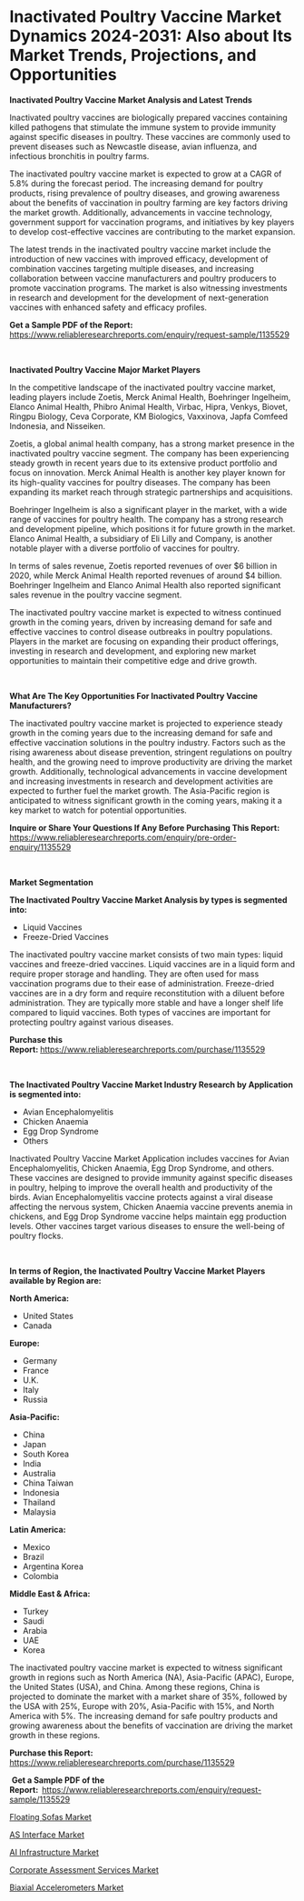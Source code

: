 <p><h1>Inactivated Poultry Vaccine Market Dynamics 2024-2031: Also about Its Market Trends, Projections, and Opportunities</h1></p><p><strong>Inactivated Poultry Vaccine Market Analysis and Latest Trends</strong></p>
<p><p>Inactivated poultry vaccines are biologically prepared vaccines containing killed pathogens that stimulate the immune system to provide immunity against specific diseases in poultry. These vaccines are commonly used to prevent diseases such as Newcastle disease, avian influenza, and infectious bronchitis in poultry farms.</p><p>The inactivated poultry vaccine market is expected to grow at a CAGR of 5.8% during the forecast period. The increasing demand for poultry products, rising prevalence of poultry diseases, and growing awareness about the benefits of vaccination in poultry farming are key factors driving the market growth. Additionally, advancements in vaccine technology, government support for vaccination programs, and initiatives by key players to develop cost-effective vaccines are contributing to the market expansion.</p><p>The latest trends in the inactivated poultry vaccine market include the introduction of new vaccines with improved efficacy, development of combination vaccines targeting multiple diseases, and increasing collaboration between vaccine manufacturers and poultry producers to promote vaccination programs. The market is also witnessing investments in research and development for the development of next-generation vaccines with enhanced safety and efficacy profiles.</p></p>
<p><strong>Get a Sample PDF of the Report:&nbsp;</strong> <a href="https://www.reliableresearchreports.com/enquiry/request-sample/1135529">https://www.reliableresearchreports.com/enquiry/request-sample/1135529</a></p>
<p>&nbsp;</p>
<p><strong>Inactivated Poultry Vaccine Major Market Players</strong></p>
<p><p>In the competitive landscape of the inactivated poultry vaccine market, leading players include Zoetis, Merck Animal Health, Boehringer Ingelheim, Elanco Animal Health, Phibro Animal Health, Virbac, Hipra, Venkys, Biovet, Ringpu Biology, Ceva Corporate, KM Biologics, Vaxxinova, Japfa Comfeed Indonesia, and Nisseiken.</p><p>Zoetis, a global animal health company, has a strong market presence in the inactivated poultry vaccine segment. The company has been experiencing steady growth in recent years due to its extensive product portfolio and focus on innovation. Merck Animal Health is another key player known for its high-quality vaccines for poultry diseases. The company has been expanding its market reach through strategic partnerships and acquisitions.</p><p>Boehringer Ingelheim is also a significant player in the market, with a wide range of vaccines for poultry health. The company has a strong research and development pipeline, which positions it for future growth in the market. Elanco Animal Health, a subsidiary of Eli Lilly and Company, is another notable player with a diverse portfolio of vaccines for poultry.</p><p>In terms of sales revenue, Zoetis reported revenues of over $6 billion in 2020, while Merck Animal Health reported revenues of around $4 billion. Boehringer Ingelheim and Elanco Animal Health also reported significant sales revenue in the poultry vaccine segment.</p><p>The inactivated poultry vaccine market is expected to witness continued growth in the coming years, driven by increasing demand for safe and effective vaccines to control disease outbreaks in poultry populations. Players in the market are focusing on expanding their product offerings, investing in research and development, and exploring new market opportunities to maintain their competitive edge and drive growth.</p></p>
<p>&nbsp;</p>
<p><strong>What Are The Key Opportunities For Inactivated Poultry Vaccine Manufacturers?</strong></p>
<p><p>The inactivated poultry vaccine market is projected to experience steady growth in the coming years due to the increasing demand for safe and effective vaccination solutions in the poultry industry. Factors such as the rising awareness about disease prevention, stringent regulations on poultry health, and the growing need to improve productivity are driving the market growth. Additionally, technological advancements in vaccine development and increasing investments in research and development activities are expected to further fuel the market growth. The Asia-Pacific region is anticipated to witness significant growth in the coming years, making it a key market to watch for potential opportunities.</p></p>
<p><strong>Inquire or Share Your Questions If Any Before Purchasing This Report:</strong> <a href="https://www.reliableresearchreports.com/enquiry/pre-order-enquiry/1135529">https://www.reliableresearchreports.com/enquiry/pre-order-enquiry/1135529</a></p>
<p>&nbsp;</p>
<p><strong>Market Segmentation</strong></p>
<p><strong>The Inactivated Poultry Vaccine Market Analysis by types is segmented into:</strong></p>
<p><ul><li>Liquid Vaccines</li><li>Freeze-Dried Vaccines</li></ul></p>
<p><p>The inactivated poultry vaccine market consists of two main types: liquid vaccines and freeze-dried vaccines. Liquid vaccines are in a liquid form and require proper storage and handling. They are often used for mass vaccination programs due to their ease of administration. Freeze-dried vaccines are in a dry form and require reconstitution with a diluent before administration. They are typically more stable and have a longer shelf life compared to liquid vaccines. Both types of vaccines are important for protecting poultry against various diseases.</p></p>
<p><strong>Purchase this Report:&nbsp;</strong><a href="https://www.reliableresearchreports.com/purchase/1135529">https://www.reliableresearchreports.com/purchase/1135529</a></p>
<p>&nbsp;</p>
<p><strong>The Inactivated Poultry Vaccine Market Industry Research by Application is segmented into:</strong></p>
<p><ul><li>Avian Encephalomyelitis</li><li>Chicken Anaemia</li><li>Egg Drop Syndrome</li><li>Others</li></ul></p>
<p><p>Inactivated Poultry Vaccine Market Application includes vaccines for Avian Encephalomyelitis, Chicken Anaemia, Egg Drop Syndrome, and others. These vaccines are designed to provide immunity against specific diseases in poultry, helping to improve the overall health and productivity of the birds. Avian Encephalomyelitis vaccine protects against a viral disease affecting the nervous system, Chicken Anaemia vaccine prevents anemia in chickens, and Egg Drop Syndrome vaccine helps maintain egg production levels. Other vaccines target various diseases to ensure the well-being of poultry flocks.</p></p>
<p>&nbsp;</p>
<p><strong>In terms of Region, the Inactivated Poultry Vaccine Market Players available by Region are:</strong></p>
<p>
    <p> <strong> North America: </strong>
        <ul>
            <li>United States</li>
            <li>Canada</li>
        </ul>
        </p> 
    <p> <strong> Europe: </strong>
        <ul>
            <li>Germany</li>
            <li>France</li>
            <li>U.K.</li>
            <li>Italy</li>
            <li>Russia</li>
        </ul>
        </p> 
    <p> <strong> Asia-Pacific: </strong>
        <ul>
            <li>China</li>
            <li>Japan</li>
            <li>South Korea</li>
            <li>India</li>
            <li>Australia</li>
            <li>China Taiwan</li>
            <li>Indonesia</li>
            <li>Thailand</li>
            <li>Malaysia</li>
        </ul>
        </p> 
    <p> <strong> Latin America: </strong>
        <ul>
            <li>Mexico</li>
            <li>Brazil</li>
            <li>Argentina Korea</li>
            <li>Colombia</li>
        </ul>
        </p> 
    <p> <strong> Middle East & Africa: </strong>
        <ul>
            <li>Turkey</li>
            <li>Saudi</li>
            <li>Arabia</li>
            <li>UAE</li>
            <li>Korea</li>
        </ul>
    </p>
    </p>
<p><p>The inactivated poultry vaccine market is expected to witness significant growth in regions such as North America (NA), Asia-Pacific (APAC), Europe, the United States (USA), and China. Among these regions, China is projected to dominate the market with a market share of 35%, followed by the USA with 25%, Europe with 20%, Asia-Pacific with 15%, and North America with 5%. The increasing demand for safe poultry products and growing awareness about the benefits of vaccination are driving the market growth in these regions.</p></p>
<p><strong>Purchase this Report: </strong><a href="https://www.reliableresearchreports.com/purchase/1135529">https://www.reliableresearchreports.com/purchase/1135529</a></p>
<p>&nbsp;<strong>Get a Sample PDF of the Report:&nbsp;&nbsp;</strong><a href="https://www.reliableresearchreports.com/enquiry/request-sample/1135529">https://www.reliableresearchreports.com/enquiry/request-sample/1135529</a></p>
<p><strong></strong></p>
<p><p><a href="https://issuu.com/reportprime-2/docs/floating-sofas-market-size-2030.pptx">Floating Sofas Market</a></p><p><a href="https://medium.com/@darrensipes2023/as-interface-market-outlook-industry-overview-and-forecast-2024-to-2031-9c855851d4c5">AS Interface Market</a></p><p><a href="https://medium.com/@darrensipes2023/ai-infrastructure-market-the-key-to-successful-business-strategy-forecast-till-2031-7220079ed6e5">AI Infrastructure Market</a></p><p><a href="https://medium.com/@emiliomartelli542/corporate-assessment-services-market-insights-into-market-cagr-market-trends-and-growth-ed878101b51a">Corporate Assessment Services Market</a></p><p><a href="https://issuu.com/reportprime-2/docs/biaxial-accelerometers-market-size-2030.pptx">Biaxial Accelerometers Market</a></p></p>